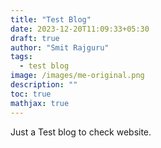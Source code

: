 ```yaml
---
title: "Test Blog"
date: 2023-12-20T11:09:33+05:30
draft: true
author: "Smit Rajguru"
tags:
  - test blog
image: /images/me-original.png
description: ""
toc: true
mathjax: true
---
```


Just a Test blog to check website.
